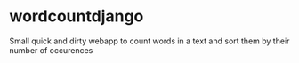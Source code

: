 wordcountdjango
===============

Small quick and dirty webapp to count words in a text and sort them by their number of occurences